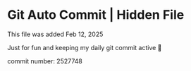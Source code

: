 # Git Auto Commit | Hidden File

This file was added Feb 12, 2025

Just for fun and keeping my daily git commit active 🤪

commit number: 2527748
